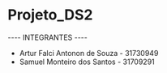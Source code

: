 # Projeto_DS2
---- INTEGRANTES ----
* Artur Falci Antonon de Souza - 31730949
* Samuel Monteiro dos Santos - 31709291
